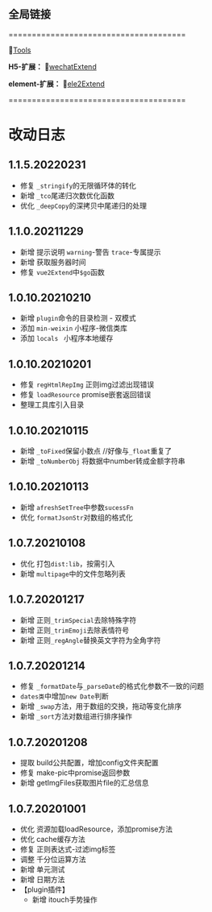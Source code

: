 ##  全局链接
======================================

📎[Tools](https://res.wyins.net/autoUpload/common/6d4b8a40-3e75-498a-b60a-ec317cb54eb8.js)

**H5-扩展：**
📎[wechatExtend](https://res.wyins.net/autoUpload/common/wechatExtend_5f4e7528863272b.js)

**element-扩展：**
📎[ele2Extend](//res.wyins.net/autoUpload/common/c916225d-3804-48ae-8ff2-da6517b9d5c0.js)

======================================

# 改动日志

## 1.1.5.20220231

- 修复 `_stringify`的无限循环体的转化
- 新增 `_tco`尾递归次数优化函数
- 优化 `_deepCopy`的深拷贝中尾递归的处理

## 1.1.0.20211229

- 新增 提示说明 `warning`-警告 `trace`-专属提示
- 新增 获取服务器时间
- 修复 `vue2Extend`中`$go`函数

## 1.0.10.20210210

- 新增 `plugin`命令的目录检测 -  双模式
- 添加  `min-weixin` 小程序-微信类库
- 添加 `locals ` 小程序本地缓存

## 1.0.10.20210201

- 修复 `regHtmlRepImg` 正则img过滤出现错误
- 修复 `loadResource` promise嵌套返回错误
- 整理工具库引入目录

## 1.0.10.20210115

- 新增 `_toFixed`保留小数点 //好像与`_float`重复了
- 新增 `_toNumberObj` 将数据中number转成金额字符串

## 1.0.10.20210113

- 新增 `afreshSetTree`中参数`sucessFn`
- 优化 `formatJsonStr`对数组的格式化

## 1.0.7.20210108

- 优化 打包`dist:lib`，按需引入
- 新增 `multipage`中的文件忽略列表

## 1.0.7.20201217

- 新增 正则`_trimSpecial`去除特殊字符
- 新增 正则`_trimEmoji`去除表情符号
- 新增 正则`_regAngle`替换英文字符为全角字符

## 1.0.7.20201214

- 修复 `_formatDate`与`_parseDate`的格式化参数不一致的问题
- `dates类`中增加`new Date`判断
- 新增 `_swap`方法，用于数组的交换，拖动等变化排序
- 新增 `_sort`方法对数组进行排序操作

## 1.0.7.20201208

- 提取 build公共配置，增加config文件夹配置
- 修复 make-pic中promise返回参数
- 新增 getImgFiles获取图片file的汇总信息

## 1.0.7.20201001

* 优化 资源加载loadResource，添加promise方法
* 优化 cache缓存方法
* 修复 正则表达式-过滤img标签
* 调整 千分位运算方法
* 新增 单元测试
* 新增 日期方法
* 【plugin插件】
  + 新增 itouch手势操作
